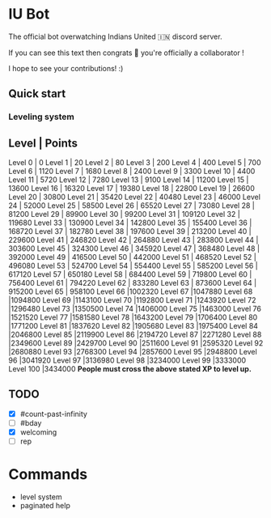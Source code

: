 # IU Bot
The official bot overwatching Indians United 🇮🇳 discord server.

If you can see this text then congrats 🎉 you're officially a collaborator !

I hope to see your contributions! :)

## Quick start
### Leveling system
Level | Points
--------------
Level   0 |      0
Level   1 |     20
Level   2 |     80
Level   3 |    200
Level   4 |    400
Level   5 |    700
Level   6 |   1120
Level   7 |   1680
Level   8 |   2400
Level   9 |   3300
Level  10 |   4400
Level  11 |   5720
Level  12 |   7280
Level  13 |   9100
Level  14 |  11200
Level  15 |  13600
Level  16 |  16320
Level  17 |  19380
Level  18 |  22800
Level  19 |  26600
Level  20 |  30800
Level  21 |  35420
Level  22 |  40480
Level  23 |  46000
Level  24 |  52000
Level  25 |  58500
Level  26 |  65520
Level  27 |  73080
Level  28 |  81200
Level  29 |  89900
Level  30 |  99200
Level  31 | 109120
Level  32 | 119680
Level  33 | 130900
Level  34 | 142800
Level  35 | 155400
Level  36 | 168720
Level  37 | 182780
Level  38 | 197600
Level  39 | 213200
Level  40 | 229600
Level  41 | 246820
Level  42 | 264880
Level  43 | 283800
Level  44 | 303600
Level  45 | 324300
Level  46 | 345920
Level  47 | 368480
Level  48 | 392000
Level  49 | 416500
Level  50 | 442000
Level  51 | 468520
Level  52 | 496080
Level  53 | 524700
Level  54 | 554400
Level  55 | 585200
Level  56 | 617120
Level  57 | 650180
Level  58 | 684400
Level  59 | 719800
Level  60 | 756400
Level  61 | 794220
Level  62 | 833280
Level  63 | 873600
Level  64 | 915200
Level  65 | 958100
Level  66 |1002320
Level  67 |1047880
Level  68 |1094800
Level  69 |1143100
Level  70 |1192800
Level  71 |1243920
Level  72 |1296480
Level  73 |1350500
Level  74 |1406000
Level  75 |1463000
Level  76 |1521520
Level  77 |1581580
Level  78 |1643200
Level  79 |1706400
Level  80 |1771200
Level  81 |1837620
Level  82 |1905680
Level  83 |1975400
Level  84 |2046800
Level  85 |2119900
Level  86 |2194720
Level  87 |2271280
Level  88 |2349600
Level  89 |2429700
Level  90 |2511600
Level  91 |2595320
Level  92 |2680880
Level  93 |2768300
Level  94 |2857600
Level  95 |2948800
Level  96 |3041920
Level  97 |3136980
Level  98 |3234000
Level  99 |3333000
Level 100 |3434000
**People must cross the above stated XP to level up.**

## TODO

- [x] #count-past-infinity
- [ ] #bday
- [x] welcoming
- [ ] rep

# Commands
* level system
* paginated help
